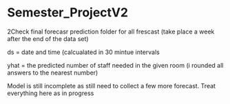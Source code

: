 # Semester_ProjectV2
2Check final forecasr prediction folder for all frescast (take place a week after the end of the data set)


ds = date and time (calcualated in 30 mintue intervals

yhat = the predicted number of staff needed in the given room (i rounded all answers to the nearest number)


Model is still incomplete as still need to collect a few more forecast. Treat everything here as in progress
